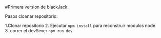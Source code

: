 #Primera version de blackJack

Pasos cloanar repositorio:

1.Clonar repositorio
2. Ejecutar ```npm install``` para reconstruir modulos node.
3. correr el devSever ```npm run dev```